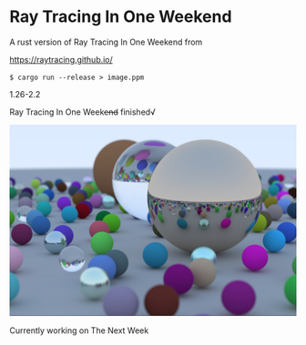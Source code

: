 # Ray Tracing In One Weekend

A rust version of Ray Tracing In One Weekend from

https://raytracing.github.io/

```
$ cargo run --release > image.ppm
```

1.26-2.2

Ray Tracing In One Week~~end~~ finished√

![final scene](image.jpg)

Currently working on The Next Week
